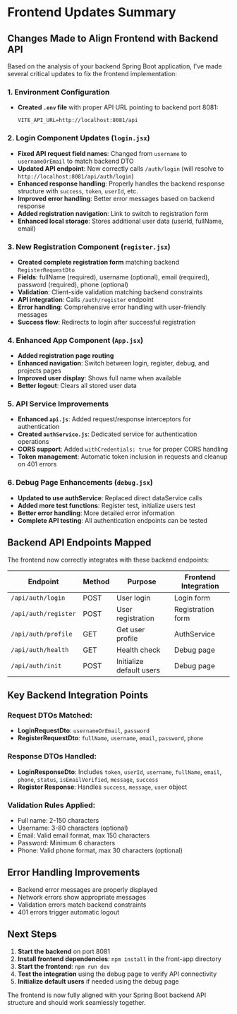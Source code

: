 # Frontend Updates Summary

## Changes Made to Align Frontend with Backend API

Based on the analysis of your backend Spring Boot application, I've made several critical updates to fix the frontend implementation:

### 1. Environment Configuration
- **Created `.env` file** with proper API URL pointing to backend port 8081:
  ```
  VITE_API_URL=http://localhost:8081/api
  ```

### 2. Login Component Updates (`login.jsx`)
- **Fixed API request field names**: Changed from `username` to `usernameOrEmail` to match backend DTO
- **Updated API endpoint**: Now correctly calls `/auth/login` (will resolve to `http://localhost:8081/api/auth/login`)
- **Enhanced response handling**: Properly handles the backend response structure with `success`, `token`, `userId`, etc.
- **Improved error handling**: Better error messages based on backend response
- **Added registration navigation**: Link to switch to registration form
- **Enhanced local storage**: Stores additional user data (userId, fullName, email)

### 3. New Registration Component (`register.jsx`)
- **Created complete registration form** matching backend `RegisterRequestDto`
- **Fields**: fullName (required), username (optional), email (required), password (required), phone (optional)
- **Validation**: Client-side validation matching backend constraints
- **API integration**: Calls `/auth/register` endpoint
- **Error handling**: Comprehensive error handling with user-friendly messages
- **Success flow**: Redirects to login after successful registration

### 4. Enhanced App Component (`App.jsx`)
- **Added registration page routing**
- **Enhanced navigation**: Switch between login, register, debug, and projects pages
- **Improved user display**: Shows full name when available
- **Better logout**: Clears all stored user data

### 5. API Service Improvements
- **Enhanced `api.js`**: Added request/response interceptors for authentication
- **Created `authService.js`**: Dedicated service for authentication operations
- **CORS support**: Added `withCredentials: true` for proper CORS handling
- **Token management**: Automatic token inclusion in requests and cleanup on 401 errors

### 6. Debug Page Enhancements (`debug.jsx`)
- **Updated to use authService**: Replaced direct dataService calls
- **Added more test functions**: Register test, initialize users test
- **Better error handling**: More detailed error information
- **Complete API testing**: All authentication endpoints can be tested

## Backend API Endpoints Mapped

The frontend now correctly integrates with these backend endpoints:

| Endpoint | Method | Purpose | Frontend Integration |
|----------|--------|---------|---------------------|
| `/api/auth/login` | POST | User login | Login form |
| `/api/auth/register` | POST | User registration | Registration form |
| `/api/auth/profile` | GET | Get user profile | AuthService |
| `/api/auth/health` | GET | Health check | Debug page |
| `/api/auth/init` | POST | Initialize default users | Debug page |

## Key Backend Integration Points

### Request DTOs Matched:
- **LoginRequestDto**: `usernameOrEmail`, `password`
- **RegisterRequestDto**: `fullName`, `username`, `email`, `password`, `phone`

### Response DTOs Handled:
- **LoginResponseDto**: Includes `token`, `userId`, `username`, `fullName`, `email`, `phone`, `status`, `isEmailVerified`, `message`, `success`
- **Register Response**: Handles `success`, `message`, `user` object

### Validation Rules Applied:
- Full name: 2-150 characters
- Username: 3-80 characters (optional)
- Email: Valid email format, max 150 characters
- Password: Minimum 6 characters
- Phone: Valid phone format, max 30 characters (optional)

## Error Handling Improvements
- Backend error messages are properly displayed
- Network errors show appropriate messages
- Validation errors match backend constraints
- 401 errors trigger automatic logout

## Next Steps
1. **Start the backend** on port 8081
2. **Install frontend dependencies**: `npm install` in the front-app directory
3. **Start the frontend**: `npm run dev`
4. **Test the integration** using the debug page to verify API connectivity
5. **Initialize default users** if needed using the debug page

The frontend is now fully aligned with your Spring Boot backend API structure and should work seamlessly together.